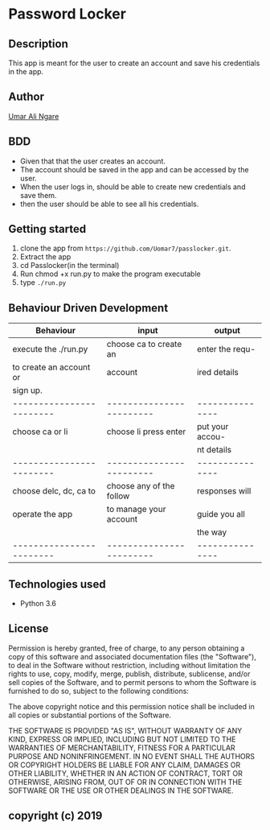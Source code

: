 # Password Locker

## Description

This app is meant for the user to create an account and save his credentials in the app.

## Author

[Umar Ali Ngare](uomarearlie7@gmail.com)

## BDD

* Given that that the user creates an account.
* The account should be saved in the app and can be accessed by the user.
* When the user logs in, should be able to create new credentials and save them.
* then the user should be able to see all his credentials.

## Getting started

1. clone the app from  `https://github.com/Uomar7/passlocker.git`.
2. Extract the app 
3. cd Passlocker(in the terminal)
4. Run chmod +x run.py to make the program executable
5. type `./run.py`

## Behaviour Driven Development

|   Behaviour            |   input                |   output      |
|------------------------|------------------------|---------------|
|execute the ./run.py    | choose ca to create an |enter the requ-|
|to create an account or |account                 |ired details   |
|sign up.                |                        |               |
|------------------------|------------------------|---------------|
|choose ca or li         | choose li press enter  |put your accou-|
|                        |                        |nt details     |
|------------------------|------------------------|---------------|
| choose delc, dc, ca to |choose any of the follow|responses will |
|operate the app         |to manage your account  |guide you all  |
|                        |                        |the way        |
|------------------------|------------------------|---------------|

## Technologies used

* Python 3.6

## License

Permission is hereby granted, free of charge, to any person obtaining a copy of this software and associated documentation files (the "Software"), to deal in the Software without restriction, including without limitation the rights to use, copy, modify, merge, publish, distribute, sublicense, and/or sell copies of the Software, and to permit persons to whom the Software is furnished to do so, subject to the following conditions:

The above copyright notice and this permission notice shall be included in all copies or substantial portions of the Software.

THE SOFTWARE IS PROVIDED "AS IS", WITHOUT WARRANTY OF ANY KIND, EXPRESS OR IMPLIED, INCLUDING BUT NOT LIMITED TO THE WARRANTIES OF MERCHANTABILITY, FITNESS FOR A PARTICULAR PURPOSE AND NONINFRINGEMENT. IN NO EVENT SHALL THE AUTHORS OR COPYRIGHT HOLDERS BE LIABLE FOR ANY CLAIM, DAMAGES OR OTHER LIABILITY, WHETHER IN AN ACTION OF CONTRACT, TORT OR OTHERWISE, ARISING FROM, OUT OF OR IN CONNECTION WITH THE SOFTWARE OR THE USE OR OTHER DEALINGS IN THE SOFTWARE.

## copyright (c) 2019